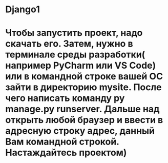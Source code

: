 # Django1 
# Чтобы запустить проект, надо скачать его. Затем, нужно в терминале среды разработки( например PyCharm или VS Code) или в командной строке вашей ОС зайти в директорию mysite. После чего написать команду py manage.py runserver. Дальше над открыть любой браузер и ввести в адресную строку адрес, данный Вам командной строкой. Настаждайтесь проектом)